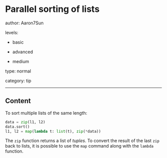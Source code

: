 # Parallel sorting of lists
author: Aaron7Sun

levels:

  - basic

  - advanced

  - medium

type: normal

category: tip

---
## Content

To sort multiple lists of the same length:

```python
data = zip(l1, l2)
data.sort()
l1, l2 = map(lambda t: list(t), zip(*data))
```
The `zip` function returns a list of *tuples*. To convert the result of the last `zip` back to lists, it is possible to use the `map` command along with the `lambda` function.